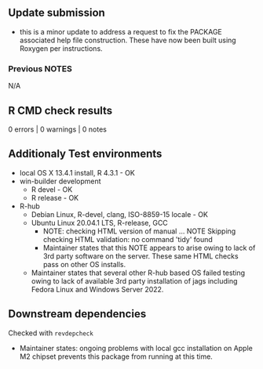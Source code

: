 ## Update submission

* this is a minor update to address a request to fix the PACKAGE associated help file construction. These have now been built using Roxygen per instructions. 


### Previous NOTES

N/A

## R CMD check results

0 errors | 0 warnings | 0 notes

## Additionaly Test environments

* local OS X 13.4.1 install, R 4.3.1 - OK
* win-builder development
    * R devel   - OK
    * R release - OK
* R-hub
     * Debian Linux, R-devel, clang, ISO-8859-15 locale - OK
     * Ubuntu Linux 20.04.1 LTS, R-release, GCC
         * NOTE: checking HTML version of manual ... NOTE
Skipping checking HTML validation: no command 'tidy' found
         * Maintainer states that this NOTE appears to arise owing to lack of 3rd party software on the server. These same HTML checks pass on other OS installs. 
     * Maintainer states that several other R-hub based OS failed testing owing to lack of available 3rd party installation of jags including Fedora Linux and Windows Server 2022.


## Downstream dependencies

Checked with `revdepcheck`
* Maintainer states: ongoing problems with local gcc installation on Apple M2 chipset prevents this package from running at this time.


